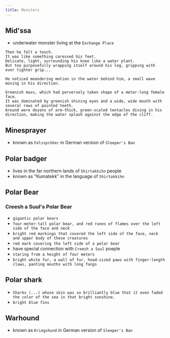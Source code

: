 ```yaml
---
title: Monsters
---
```


## Mid'ssa
- underwater monster living at the `Exchange Place`
```
Then he felt a touch.
It was like something caressed his feet. 
Delicate, light, surrounding his knee like a water plant.
But too purposefully wrapping itself around his leg, gripping with ever tighter grip... 
```
```
He noticed meandering motion in the water behind him, a small wave moving in his direction.
```
```
Greenish mass, which had perversely taken shape of a meter-long female face.
It was dominated by greenish shining eyes and a wide, wide mouth with several rows of pointed teeth.
Around were dozens of arm-thick, green-scaled tentacles diving in his direction, making the water splash against the edge of the cliff.
```

## Minesprayer
- known as `Felssprüher` in German version of `Sleeper's Ban`

## Polar badger
- lives in the far northern lands of `Shirtakkihn` people
- known as "Kumatekk" in the language of `Shirtakkihn`

## Polar Bear

### Creesh a Suul's Polar Bear
- `gigantic polar bears`
- `four-meter-tall polar bear, and red runes of flames over the left side of the face and neck`
- `bright red markings that covered the left side of the face, neck and upper body of these creatures`
- `red mark covering the left side of a polar bear`
- have special connection with `Creesh a Suul` poeple
- `staring from a height of four meters`
- `bright white fur, a wall of fur, head-sized paws with finger-length claws, panting mouths with long fangs`

## Polar shark
- `Sharks (...) whose skin was so brilliantly blue that it even faded the color of the sea in that bright sunshine.`
- `bright blue fins`

## Warhound
- known as `Kriegshund` in German version of `Sleeper's Ban`
